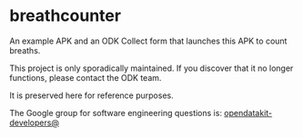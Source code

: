 # breathcounter

An example APK and an ODK Collect form that launches this APK to count breaths.

This project is only sporadically maintained. If you discover that it no longer functions, please contact the ODK team.

It is preserved here for reference purposes.

The Google group for software engineering questions is: [opendatakit-developers@](https://groups.google.com/forum/#!forum/opendatakit-developers)

